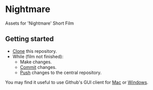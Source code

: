 Nightmare
=========

Assets for 'Nightmare' Short Film


Getting started
---------------

* [Clone](https://www.kernel.org/pub/software/scm/git/docs/git-clone.html) this repository.
* While (film not finished):
  * Make changes.
  * [Commit](https://www.kernel.org/pub/software/scm/git/docs/git-commit.html) changes.
  * [Push](https://www.kernel.org/pub/software/scm/git/docs/git-push.html) changes to the central repository.

You may find it useful to use Github's GUI client for [Mac](https://mac.github.com/) or [Windows](https://windows.github.com/).
